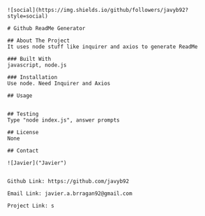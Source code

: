 
    ![social](https://img.shields.io/github/followers/javyb92?style=social)

    # Github ReadMe Generator

    ## About The Project
    It uses node stuff like inquirer and axios to generate ReadMe 
    
    ### Built With
    javascript, node.js

    ### Installation
    Use node. Need Inquirer and Axios
    
    ## Usage


    ## Testing
    Type "node index.js", answer prompts
    
    ## License
    None

    ## Contact
    
    ![Javier]("Javier")


    Github Link: https://github.com/javyb92
    
    Email Link: javier.a.brragan92@gmail.com
    
    Project Link: s
    
   
   
    
